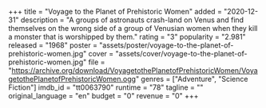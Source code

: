 +++
title = "Voyage to the Planet of Prehistoric Women"
added = "2020-12-31"
description = "A groups of astronauts crash-land on Venus and find themselves on the wrong side of a group of Venusian women when they kill a monster that is worshipped by them."
rating = "3"
popularity = "2.981"
released = "1968"
poster = "assets/poster/voyage-to-the-planet-of-prehistoric-women.jpg"
cover = "assets/cover/voyage-to-the-planet-of-prehistoric-women.jpg"
file = "https://archive.org/download/VoyagetothePlanetofPrehistoricWomen/VoyagetothePlanetofPrehistoricWomen.ogg"
genres = ["Adventure", "Science Fiction"]
imdb_id = "tt0063790"
runtime = "78"
tagline = ""
original_language = "en"
budget = "0"
revenue = "0"
+++